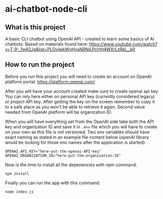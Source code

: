 # ai-chatbot-node-cli

## What is this project

A basic CLI chatbot using OpenAI API - created to learn some basics of AI chatbots.
Based on materials found here: https://www.youtube.com/watch?v=T-9-_1w82Jg&list=PLOvIwkWvHysNRNjLPcHHAWXrLzRkl__kR

## How to run the project

Before you run this project you will need to create an account on OpenAI platform portal:
https://platform.openai.com/

After you will have your account created make sure to create openai api key
You can rely here either on personal API key (currently considered legacy) or project API key.
After getting the key on the screen remember to copy it to a safe place as you won't be able to retrieve it again.
Second value needed from OpenAI platform will be organization ID.

When you will have everything set from the OpenAI side take both the API key and organization ID and save it in `.env` file which you will have to create on your own as this file is not versioned. Two env variables should have exact naming as stated in an example file content below (openAI library would be looking for those env names after the application is started):

```
OPENAI_API_KEY="here-put-the-openai-API-key"
OPENAI_ORGANIZATION_ID="here-put-the-organization-ID"
```

Now is the time to install all the depenencies with npm command:

```
npm install
```

Finally you can run the app with this command:

```
node index.js
```

